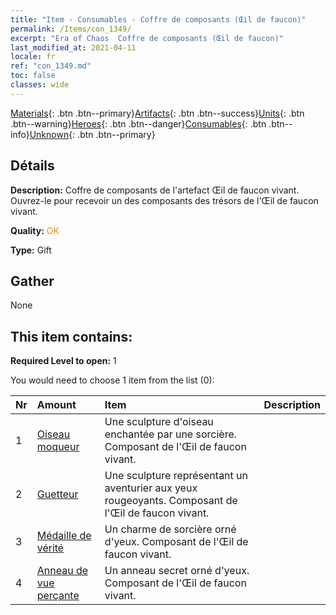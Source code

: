 ```yaml
---
title: "Item - Consumables - Coffre de composants (Œil de faucon)"
permalink: /Items/con_1349/
excerpt: "Era of Chaos  Coffre de composants (Œil de faucon)"
last_modified_at: 2021-04-11
locale: fr
ref: "con_1349.md"
toc: false
classes: wide
---
```

 [Materials](/fr/Items/){: .btn .btn--primary}[Artifacts](/fr/Items/Artifacts/){: .btn .btn--success}[Units](/fr/Items/Units/){: .btn .btn--warning}[Heroes](/fr/Items/Heroes/){: .btn .btn--danger}[Consumables](/fr/Items/Consumables/){: .btn .btn--info}[Unknown](/fr/Items/Unknown/){: .btn .btn--primary}

## Détails
 **Description:** Coffre de composants de l'artefact Œil de faucon vivant. Ouvrez-le pour recevoir un des composants des trésors de l'Œil de faucon vivant.

 **Quality:** <span style="color: #FF8C00">OK</span>

 **Type:** Gift

## Gather

  None

## This item contains:

 **Required Level to open:** 1

 You would need to choose 1 item from the list (0):

  | Nr | Amount |     Item    | Description |
  |:---|:-------|:------------|:-----------:|
  | 1 | [Oiseau moqueur](/fr/Items/art_132/) | Une sculpture d'oiseau enchantée par une sorcière. Composant de l'Œil de faucon vivant. | 
  | 2 | [Guetteur](/fr/Items/art_133/) | Une sculpture représentant un aventurier aux yeux rougeoyants. Composant de l'Œil de faucon vivant. | 
  | 3 | [Médaille de vérité](/fr/Items/art_134/) | Un charme de sorcière orné d'yeux. Composant de l'Œil de faucon vivant. | 
  | 4 | [Anneau de vue perçante](/fr/Items/art_135/) | Un anneau secret orné d'yeux. Composant de l'Œil de faucon vivant. | 
